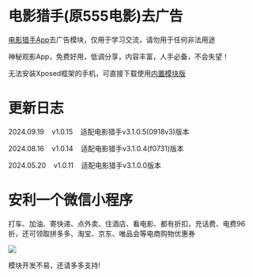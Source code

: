 # 电影猎手(原555电影)去广告

[电影猎手App](https://dyls1.bond)去广告模块，仅用于学习交流，请勿用于任何非法用途

神秘观影App，免费好用，低调分享，内容丰富，人手必备，不会失望！

无法安装Xposed框架的手机，可直接下载使用[内置模块版](https://www.123pan.com/s/XY3fjv-hl9Kd)

# 更新日志

2024.09.19&nbsp;&nbsp;&nbsp;&nbsp;v1.0.15&nbsp;&nbsp;&nbsp;&nbsp;适配电影猎手v3.1.0.5(0918v3)版本

2024.08.16&nbsp;&nbsp;&nbsp;&nbsp;v1.0.14&nbsp;&nbsp;&nbsp;&nbsp;适配电影猎手v3.1.0.4(f0731)版本

2024.05.20&nbsp;&nbsp;&nbsp;&nbsp;v1.0.11&nbsp;&nbsp;&nbsp;&nbsp;适配电影猎手v3.1.0.0版本

# 安利一个微信小程序

打车、加油、寄快递、点外卖、住酒店、看电影、都有折扣，充话费、电费96折，还可领取拼多多、淘宝、京东、唯品会等电商购物优惠券

![](https://gitee.com/guangzishushu/image_hosting/raw/master/pictures/stsh.png)

模块开发不易，还请多多支持!


